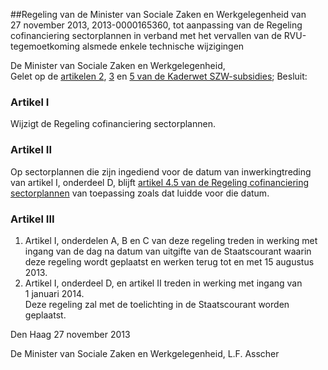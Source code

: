 <meta http-equiv='Content-Type' content='text/html; charset=utf-8' />

##Regeling van de Minister van Sociale Zaken en Werkgelegenheid van 27 november 2013, 2013-0000165360, tot aanpassing van de Regeling cofinanciering sectorplannen in verband met het vervallen van de RVU-tegemoetkoming alsmede enkele technische wijzigingen

De Minister van Sociale Zaken en Werkgelegenheid,  
Gelet op de [artikelen 2](../../../../../../../../../../../wet/kaderwet/szw-subsidies/BWBR0008754/README.md), [3](../../../../../../../../../../../wet/kaderwet/szw-subsidies/BWBR0008754/README.md) en [5 van de Kaderwet SZW-subsidies](../../../../../../../../../../../wet/kaderwet/szw-subsidies/BWBR0008754/README.md);
Besluit:    

### Artikel  I  

Wijzigt de Regeling cofinanciering sectorplannen. 

### Artikel  II  

Op sectorplannen die zijn ingediend voor de datum van inwerkingtreding van artikel I, onderdeel D, blijft [artikel 4.5 van de Regeling cofinanciering sectorplannen](../../../../../../../../../../../ministeriele-regeling/regeling/cofinanciering/sectorplannen/BWBR0033761/README.md) van toepassing zoals dat luidde voor die datum. 

### Artikel  III  

1.  Artikel I, onderdelen A, B en C van deze regeling treden in werking met ingang van de dag na datum van uitgifte van de Staatscourant waarin deze regeling wordt geplaatst en werken terug tot en met 15 augustus 2013.   
2.  Artikel I, onderdeel D, en artikel II treden in werking met ingang van 1 januari 2014.  
Deze regeling zal met de toelichting in de Staatscourant worden geplaatst.   

Den Haag 
27 november 2013   

De 
Minister van Sociale Zaken en Werkgelegenheid, 
L.F. Asscher     
